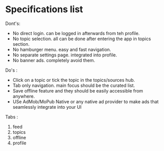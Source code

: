 # Specifications list

Dont's:

- No direct login. can be logged in afterwards from teh profile.
- No topic selection. all can be done after entering the app in topics section.
- No hamburger menu. easy and fast navigation.
- No separate settings page. integrated into profile.
- No banner ads. completely avoid them.

 Do's :

- Click on a topic or tick the topic in the topics/sources hub.
- Tab only navigation. main focus should be the curated list.
- Save offline feature and they should be easily accessible from anywhere.
- USe AdMob/MoPub Native or any native ad provider to make ads that seamlessly integrate into your UI



Tabs :

1. feed
2. topics
3. offline
4. profile
